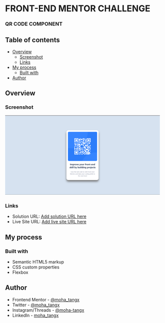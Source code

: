 # FRONT-END MENTOR CHALLENGE

### QR CODE COMPONENT

## Table of contents

- [Overview](#overview)
  - [Screenshot](#screenshot)
  - [Links](#links)
- [My process](#my-process)
  - [Built with](#built-with)
- [Author](#author)

## Overview

### Screenshot

![screenshot](./images/screenshot.png)

### Links

- Solution URL: [Add solution URL here](https://)
- Live Site URL: [Add live site URL here](https://)

## My process

### Built with

- Semantic HTML5 markup
- CSS custom properties
- Flexbox

## Author

<!-- - Website - [Add your name here](https://www.your-site.com) -->

- Frontend Mentor - [@moha_tangx](https://www.frontendmentor.io/profile/moha_tangx)
- Twitter - [@moha_tangx](https://www.twitter.com/moha_tangx)
- Instagram/Threads - [@moha-tangx](https://www.instagram.com/moha_tangx)
- LinkedIn - [moha_tangx](https://www.LinkedIn./profile/moha_tangx)
